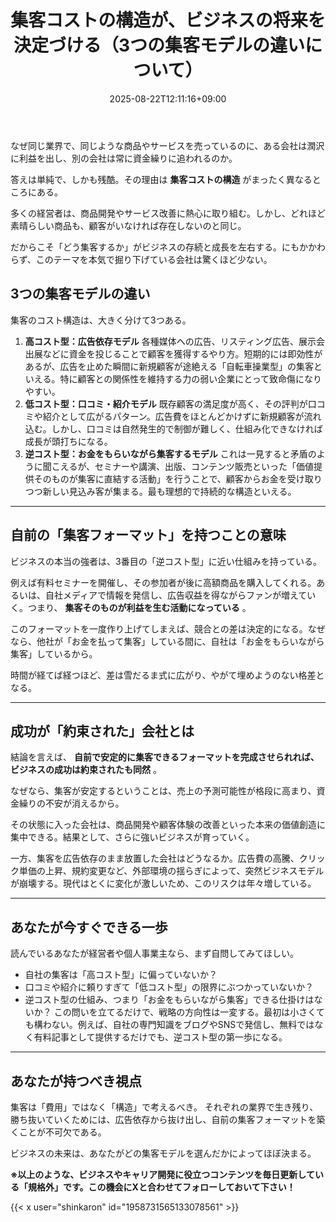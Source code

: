 ﻿---
title: "集客コストの構造が、ビジネスの将来を決定づける（3つの集客モデルの違いについて）"
date: 2025-08-22T12:11:16+09:00
draft: false
---

なぜ同じ業界で、同じような商品やサービスを売っているのに、ある会社は潤沢に利益を出し、別の会社は常に資金繰りに追われるのか。

答えは単純で、しかも残酷。その理由は **集客コストの構造** がまったく異なるところにある。

多くの経営者は、商品開発やサービス改善に熱心に取り組む。しかし、どれほど素晴らしい商品も、顧客がいなければ存在しないのと同じ。

だからこそ「どう集客するか」がビジネスの存続と成長を左右する。にもかかわらず、このテーマを本気で掘り下げている会社は驚くほど少ない。




## 3つの集客モデルの違い

集客のコスト構造は、大きく分けて3つある。



1. **高コスト型：広告依存モデル** 
各種媒体への広告、リスティング広告、展示会出展などに資金を投じることで顧客を獲得するやり方。短期的には即効性があるが、広告を止めた瞬間に新規顧客が途絶える「自転車操業型」の集客といえる。特に顧客との関係性を維持する力の弱い企業にとって致命傷になりやすい。
2. **低コスト型：口コミ・紹介モデル** 
既存顧客の満足度が高く、その評判が口コミや紹介として広がるパターン。広告費をほとんどかけずに新規顧客が流れ込む。しかし、口コミは自然発生的で制御が難しく、仕組み化できなければ成長が頭打ちになる。
3. **逆コスト型：お金をもらいながら集客するモデル** 
これは一見すると矛盾のように聞こえるが、セミナーや講演、出版、コンテンツ販売といった「価値提供そのものが集客に直結する活動」を行うことで、顧客からお金を受け取りつつ新しい見込み客が集まる。最も理想的で持続的な構造といえる。


---



## 自前の「集客フォーマット」を持つことの意味

ビジネスの本当の強者は、3番目の「逆コスト型」に近い仕組みを持っている。

例えば有料セミナーを開催し、その参加者が後に高額商品を購入してくれる。あるいは、自社メディアで情報を発信し、広告収益を得ながらファンが増えていく。つまり、 **集客そのものが利益を生む活動になっている** 。

このフォーマットを一度作り上げてしまえば、競合との差は決定的になる。なぜなら、他社が「お金を払って集客」している間に、自社は「お金をもらいながら集客」しているから。

時間が経てば経つほど、差は雪だるま式に広がり、やがて埋めようのない格差となる。



---



## 成功が「約束された」会社とは

結論を言えば、 **自前で安定的に集客できるフォーマットを完成させられれば、ビジネスの成功は約束されたも同然** 。

なぜなら、集客が安定するということは、売上の予測可能性が格段に高まり、資金繰りの不安が消えるから。

その状態に入った会社は、商品開発や顧客体験の改善といった本来の価値創造に集中できる。結果として、さらに強いビジネスが育っていく。

一方、集客を広告依存のまま放置した会社はどうなるか。広告費の高騰、クリック単価の上昇、規約変更など、外部環境の揺らぎによって、突然ビジネスモデルが崩壊する。現代はとくに変化が激しいため、このリスクは年々増している。



---



## あなたが今すぐできる一歩

読んでいるあなたが経営者や個人事業主なら、まず自問してみてほしい。



- 自社の集客は「高コスト型」に偏っていないか？
- 口コミや紹介に頼りすぎて「低コスト型」の限界にぶつかっていないか？
- 逆コスト型の仕組み、つまり「お金をもらいながら集客」できる仕掛けはないか？
この問いを立てるだけで、戦略の方向性は一変する。最初は小さくても構わない。例えば、自社の専門知識をブログやSNSで発信し、無料ではなく有料記事として提供するだけでも、逆コスト型の第一歩になる。



---



## あなたが持つべき視点

集客は「費用」ではなく「構造」で考えるべき。
それぞれの業界で生き残り、勝ち抜いていくためには、広告依存から抜け出し、自前の集客フォーマットを築くことが不可欠である。

ビジネスの未来は、あなたがどの集客モデルを選んだかによってほぼ決まる。



**※以上のような、ビジネスやキャリア開発に役立つコンテンツを毎日更新している「規格外」です。この機会にXと合わせてフォローしておいて下さい！**



{{< x user="shinkaron" id="1958731565133078561" >}}